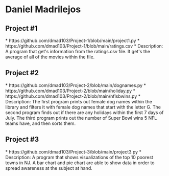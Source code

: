 # Daniel Madrilejos

<h2> Project #1 </h2>
* https://github.com/dmad103/Project-1/blob/main/project1.py
* https://github.com/dmad103/Project-1/blob/main/ratings.csv
* Description: A program that get's information from the ratings.csv file. It get's the average of all of the movies within the file. 


<h2> Project #2 </h2>
* https://github.com/dmad103/Project-2/blob/main/dognames.py
* https://github.com/dmad103/Project-2/blob/main/holiday.py
* https://github.com/dmad103/Project-2/blob/main/nflsbwins.py
* Description: The first program prints out female dog names within the library and filters it with female dog names that start with the letter G. The second program finds out if there are any holidays within the first 7 days of July. The third program prints out the number of Super Bowl wins 5 NFL teams have, and then sorts them. 

<h2> Project #3 </h2>
* https://github.com/dmad103/Project-3/blob/main/project3.py
* Description: A program that shows visualizations of the top 10 poorest towns in NJ. A bar chart and pie chart are able to show data in order to spread awareness at the subject at hand.
